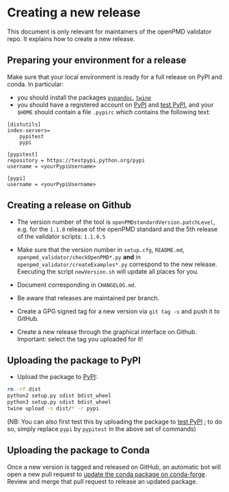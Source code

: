# Creating a new release

This document is only relevant for maintainers of the openPMD validator repo.
It explains how to create a new release.

## Preparing your environment for a release

Make sure that your local environment is ready for a full release on
PyPI and conda. In particular:

- you should install the packages
[`pypandoc`](https://pypi.python.org/pypi/pypandoc/),
[`twine`](https://pypi.python.org/pypi/twine)
- you should have a registered account on [PyPI](https://pypi.python.org/pypi) and [test PyPI](https://testpypi.python.org/pypi), and your `$HOME` should contain a file `.pypirc` which contains the following text:

```
[distutils]
index-servers=
    pypitest
    pypi

[pypitest]
repository = https://testpypi.python.org/pypi
username = <yourPypiUsername>

[pypi]
username = <yourPypiUsername>
```

## Creating a release on Github

- The version number of the tool is `openPMDstandardVersion.patchLevel`, e.g.
  for the `1.1.0` release of the openPMD standard and the 5th release of the
  validator scripts: `1.1.0.5`

- Make sure that the version number in `setup.cfg`,
  `README.md`, `openpmd_validator/checkOpenPMD*.py` **and** in
  `openpmd_validator/createExamples*.py` correspond to
  the new release. Executing the script `newVersion.sh` will update all places
  for you.

- Document corresponding in `CHANGELOG.md`.

- Be aware that releases are maintained per branch.

- Create a GPG signed tag for a new version via `git tag -s` and push it to GitHub.

- Create a new release through the graphical interface on Github.
  Important: select the tag you uploaded for it!

## Uploading the package to PyPI

- Upload the package to [PyPI](https://pypi.python.org/pypi):
```bash
rm -rf dist
python2 setup.py sdist bdist_wheel
python3 setup.py sdist bdist_wheel
twine upload -s dist/* -r pypi
```
(NB: You can also first test this by uploading the package to
[test PyPI](https://testpypi.python.org/pypi) ; to do so, simply
replace `pypi` by `pypitest` in the above set of commands)

## Uploading the package to Conda

Once a new version is tagged and released on GitHub, an automatic bot will open a new pull request to [update the conda package on conda-forge](https://github.com/conda-forge/openpmd-validator-feedstock).
Review and merge that pull request to release an updated package.
